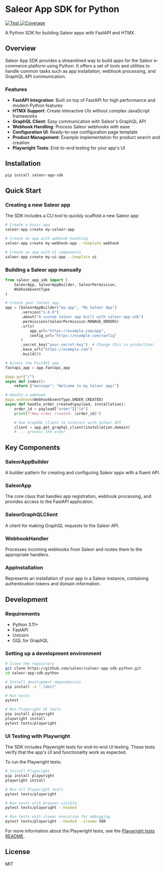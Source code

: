 # Saleor App SDK for Python

<a href="https://github.com/yevhenii./saleor-app-sdk-py/actions?query=workflow%3ATest+event%3Apush+branch%3Amaster" target="_blank">
    <img src="https://github.com/saleor/saleor-app-sdk-py/actions/workflows/test.yml/badge.svg?event=push&branch=master" alt="Test">
</a>
<a href="https://codecov.io/gh/saleor/saleor-app-sdk-py" target="_blank">
    <img src="https://codecov.io/gh/saleor/saleor-app-sdk-py/branch/master/graph/badge.svg" alt="Coverage">
</a>

A Python SDK for building Saleor apps with FastAPI and HTMX.

## Overview

Saleor App SDK provides a streamlined way to build apps for the Saleor e-commerce platform using Python. It offers a set of tools and utilities to handle common tasks such as app installation, webhook processing, and GraphQL API communication.

### Features

- **FastAPI Integration**: Built on top of FastAPI for high performance and modern Python features
- **HTMX Support**: Create interactive UIs without complex JavaScript frameworks
- **GraphQL Client**: Easy communication with Saleor's GraphQL API
- **Webhook Handling**: Process Saleor webhooks with ease
- **Configuration UI**: Ready-to-use configuration page template
- **Product Management**: Example implementation for product search and creation
- **Playwright Tests**: End-to-end testing for your app's UI

## Installation

```bash
pip install saleor-app-sdk
```

## Quick Start

### Creating a new Saleor app

The SDK includes a CLI tool to quickly scaffold a new Saleor app:

```bash
# Create a basic app
saleor-app create my-saleor-app

# Create an app with webhook handling
saleor-app create my-webhook-app --template webhook

# Create an app with UI components
saleor-app create my-ui-app --template ui
```

### Building a Saleor app manually

```python
from saleor_app_sdk import (
    SaleorApp, SaleorAppBuilder, SaleorPermission,
    WebhookEventType
)

# Create your Saleor app
app = (SaleorAppBuilder("my-app", "My Saleor App")
       .version("1.0.0")
       .about("A custom Saleor app built with saleor-app-sdk")
       .permissions(SaleorPermission.MANAGE_ORDERS)
       .urls(
           app_url="https://example.com/app",
           config_url="https://example.com/config"
       )
       .secret_key("your-secret-key")  # Change this in production!
       .base_url("https://example.com")
       .build())

# Access the FastAPI app
fastapi_app = app.fastapi_app

@app.get("/")
async def index():
    return {"message": "Welcome to my Saleor app!"}

# Handle a webhook
@app.webhook(WebhookEventType.ORDER_CREATED)
async def handle_order_created(payload, installation):
    order_id = payload["order"]["id"]
    print(f"New order created: {order_id}")

    # Use GraphQL client to interact with Saleor API
    client = app.get_graphql_client(installation.domain)
    # ... process the order
```

## Key Components

### SaleorAppBuilder

A builder pattern for creating and configuring Saleor apps with a fluent API.

### SaleorApp

The core class that handles app registration, webhook processing, and provides access to the FastAPI application.

### SaleorGraphQLClient

A client for making GraphQL requests to the Saleor API.

### WebhookHandler

Processes incoming webhooks from Saleor and routes them to the appropriate handlers.

### AppInstallation

Represents an installation of your app in a Saleor instance, containing authentication tokens and domain information.

## Development

### Requirements

- Python 3.11+
- FastAPI
- Uvicorn
- GQL for GraphQL

### Setting up a development environment

```bash
# Clone the repository
git clone https://github.com/saleor/saleor-app-sdk-python.git
cd saleor-app-sdk-python

# Install development dependencies
pip install -e ".[dev]"

# Run tests
pytest

# Run Playwright UI tests
pip install playwright
playwright install
pytest tests/playwright
```

### UI Testing with Playwright

The SDK includes Playwright tests for end-to-end UI testing. These tests verify that the app's UI and functionality work as expected.

To run the Playwright tests:

```bash
# Install Playwright
pip install playwright
playwright install

# Run all Playwright tests
pytest tests/playwright

# Run tests with browser visible
pytest tests/playwright --headed

# Run tests with slower execution for debugging
pytest tests/playwright --headed --slowmo 500
```

For more information about the Playwright tests, see the [Playwright tests README](tests/playwright/README.md).

## License

MIT
